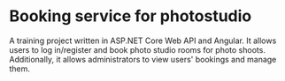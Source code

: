 # Booking service for photostudio

A training project written in ASP.NET Core Web API and Angular. It allows users to log in/register and book photo studio rooms for photo shoots. Additionally, it allows administrators to view users' bookings and manage them.
